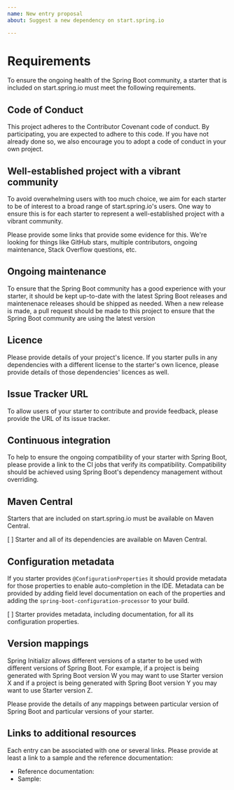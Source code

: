 ```yaml
---
name: New entry proposal
about: Suggest a new dependency on start.spring.io

---
```


# Requirements
To ensure the ongoing health of the Spring Boot community, a starter that is included on
start.spring.io must meet the following requirements.

## Code of Conduct
This project adheres to the Contributor Covenant code of conduct. By participating, you
are expected to adhere to this code. If you have not already done so, we also encourage
you to adopt a code of conduct in your own project.

## Well-established project with a vibrant community
To avoid overwhelming users with too much choice, we aim for each starter to be of
interest to a broad range of start.spring.io's users. One way to ensure this is for each
starter to represent a well-established project with a vibrant community.

Please provide some links that provide some evidence for this. We're looking for
things like GitHub stars, multiple contributors, ongoing maintenance, Stack Overflow
questions, etc.

## Ongoing maintenance
To ensure that the Spring Boot community has a good experience with your starter,
it should be kept up-to-date with the latest Spring Boot releases and maintenenace
releases should be shipped as needed. When a new release is made, a pull request
should be made to this project to ensure that the Spring Boot community are using the
latest version

## Licence
Please provide details of your project's licence. If you starter pulls in any
dependencies with a different license to the  starter's own licence, please provide
details of those dependencies' licences as well.

## Issue Tracker URL
To allow users of your starter to contribute and provide feedback, please provide
the URL of its issue tracker.

## Continuous integration
To help to ensure the ongoing compatibility of your starter with Spring Boot, please
provide a link to the CI jobs that verify its compatibility. Compatibility should
be achieved using Spring Boot's dependency management without overriding.

## Maven Central
Starters that are included on start.spring.io must be available on Maven Central.

[ ] Starter and all of its dependencies are available on Maven Central.

## Configuration metadata
If you starter provides `@ConfigurationProperties` it should provide metadata for those
properties to enable auto-completion in the IDE. Metadata can be provided by adding
field level documentation on each of the properties and adding the
`spring-boot-configuration-processor` to your build.

[ ] Starter provides metadata, including documentation, for all its configuration
properties.

## Version mappings
Spring Initializr allows different versions of a starter to be used with different
versions of Spring Boot. For example, if a project is being generated with Spring
Boot version W you may want to use Starter version X and if a project is being
generated with Spring Boot version Y you may want to use Starter version Z.

Please provide the details of any mappings between particular version of Spring
Boot and particular versions of your starter.

## Links to additional resources
Each entry can be associated with one or several links. Please provide at least a link to
a sample and the reference documentation:

* Reference documentation:
* Sample: 
